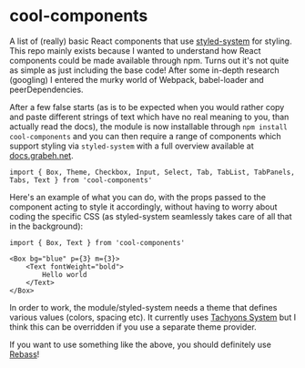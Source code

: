# cool-components

A list of (really) basic React components that use [styled-system](https://github.com/jxnblk/styled-system) for styling. This repo mainly exists because I wanted to understand how React components could be made available through npm. Turns out it's not quite as simple as just including the base code! After some in-depth research (googling) I entered the murky world of Webpack, babel-loader and peerDependencies. 

After a few false starts (as is to be expected when you would rather copy and paste different strings of text which have no real meaning to you, than actually read the docs), the module is now installable through ```npm install cool-components``` and you can then require a range of components which support styling via ```styled-system``` with a full overview available at [docs.grabeh.net](https://docs.grabeh.net).

    import { Box, Theme, Checkbox, Input, Select, Tab, TabList, TabPanels, Tabs, Text } from 'cool-components'

Here's an example of what you can do, with the props passed to the component acting to style it accordingly, without having to worry about coding the specific CSS (as styled-system seamlessly takes care of all that in the background):

```
import { Box, Text } from 'cool-components'

<Box bg="blue" p={3} m={3}>
    <Text fontWeight="bold">
        Hello world
    </Text>
</Box>
```

In order to work, the module/styled-system needs a theme that defines various values (colors, spacing etc). It currently uses [Tachyons System](https://github.com/tachyons-css/tachyons-system) but I think this can be overridden if you use a separate theme provider.

If you want to use something like the above, you should definitely use [Rebass](https://rebassjs.org/)!
